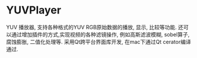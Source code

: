 # YUVPlayer
YUV 播放器, 支持各种格式的YUV RGB原始数据的播放, 显示, 比较等功能. 
还可以通过增加插件的方式,实现视频的各种滤镜操作, 例如高斯滤波模糊, sobel算子, 腐蚀膨胀, 二值化处理等.
采用Qt跨平台界面库开发, 在mac下通过Qt cerator编译通过.
